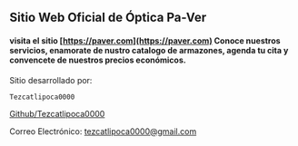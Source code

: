 ## Sitio Web Oficial de Óptica Pa-Ver

#### visita el sitio [https://paver.com](https://paver.com) Conoce nuestros servicios, enamorate de nustro catalogo de armazones, agenda tu cita y convencete de nuestros precios económicos.

Sitio desarrollado por:

    Tezcatlipoca0000

[Github/Tezcatlipoca0000](https://github.com/Tezcatlipoca0000)

Correo Electrónico: tezcatlipoca0000@gmail.com
